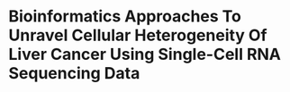# Bioinformatics Approaches To Unravel Cellular Heterogeneity Of Liver Cancer Using Single-Cell RNA Sequencing Data
